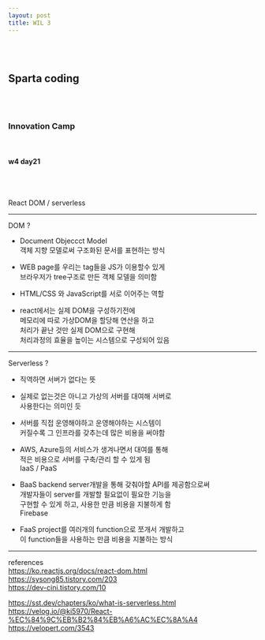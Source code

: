 ```yaml
---
layout: post
title: WIL 3
---
```


<br><br>

## Sparta coding

<br><br>

### Innovation Camp

<br>

#### w4 day21

<br><br>

React DOM / serverless

---

DOM ?

- Document Objeccct Model<br>
  객체 지향 모델로써 구조화된 문서를 표현하는 방식

- WEB page를 우리는 tag들을 JS가 이용할수 있게<br>
  브라우저가 tree구조로 만든 객체 모델을 의미함

- HTML/CSS 와 JavaScript를 서로 이어주는 역할

- react에서는 실제 DOM을 구성하기전에<br>
  메모리에 따로 가상DOM을 할당해 연산을 하고<br>
  처리가 끝난 것만 실제 DOM으로 구현해<br>
  처리과정의 효율을 높이는 시스템으로 구성되어 있음

---

Serverless ?

- 직역하면 서버가 없다는 뜻

- 실제로 없는것은 아니고 가상의 서버를 대여해 서버로<br>
  사용한다는 의미인 듯

- 서버를 직접 운영해야하고 운영해야하는 시스템이<br>
  커질수록 그 인프라를 갖추는데 많은 비용을 써야함

- AWS, Azure등의 서비스가 생겨나면서 대여를 통해<br>
  적은 비용으로 서버를 구축/관리 할 수 있게 됨<br>
  IaaS / PaaS

- BaaS
  backend server개발을 통해 갖춰야할 API를 제공함으로써<br>
  개발자들이 server를 개발할 필요없이 필요한 기능을<br>
  구현할 수 있게 하고, 사용한 만큼 비용을 지불하게 함<br>
  Firebase

- FaaS
  project를 여러개의 function으로 쪼개서 개발하고<br>
  이 function들을 사용하는 만큼 비용을 지불하는 방식

---

references<br>
<https://ko.reactjs.org/docs/react-dom.html><br>
<https://sysong85.tistory.com/203><br>
<https://dev-cini.tistory.com/10>

<https://sst.dev/chapters/ko/what-is-serverless.html><br>
<https://velog.io/@ki5970/React-%EC%84%9C%EB%B2%84%EB%A6%AC%EC%8A%A4><br>
<https://velopert.com/3543>
